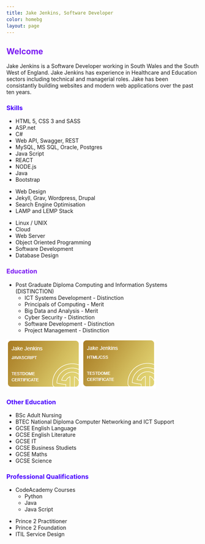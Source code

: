 ```yaml
---
title: Jake Jenkins, Software Developer
color: homebg
layout: page
---
```


<h2 style="color: #7918F2;">Welcome</h2>
<p>
Jake Jenkins is a Software Developer working in South Wales and the South West of England. Jake Jenkins has experience in Healthcare and Education sectors including technical and managerial roles. Jake has been consistantly building websites and modern web applications over the past ten years. 
</p>

<div class="w3-row">
<div class="w3-third w3-container">
<h3 style="color: #4801FF;">Skills</h3>
<ul>
<li>HTML 5, CSS 3 and SASS</li>
<li>ASP.net</li>
<li>C#</li>
<li>Web API, Swagger, REST</li>
<li>MySQL, MS SQL, Oracle, Postgres</li>
<li>Java Script</li>
<li>REACT</li>
<li>NODE.js</li>
<li>Java</li>
<li>Bootstrap</li>
</ul>
</div>


<div class="w3-third w3-container">
<ul>
<li>Web Design</li>
<li>Jekyll, Grav, Wordpress, Drupal</li>
<li>Search Engine Optimisation</li>
<li>LAMP and LEMP Stack</li>
</ul>
</div>

<div class="w3-third w3-container">
<ul>
<li>Linux / UNIX</li>
<li>Cloud</li>
<li>Web Server</li>
<li>Object Oriented Programming</li>
<li>Software Development</li>
<li>Database Design</li>
</ul>
</div>
</div>

<h3 style="color: #7918F2;">Education</h3>
<div class="w3-row">
<div class="w3-half w3-container">
<ul>
<li>Post Graduate Diploma Computing and Information Systems (DISTINCTION)
<ul>
<li>ICT Systems Development - Distinction</li>
<li>Principals of Computing - Merit</li>
<li>Big Data and Analysis - Merit</li>
<li>Cyber Security - Distinction</li>
<li>Software Development - Distinction</li>
<li>Project Management - Distinction</li>
</li></ul></ul>
</div>

<div class="w3-half w3-container">
<p>
<a href="https://www.testdome.com/cert/8a81666124a54bc49a7af8d38b118aaf">
<img src="/assets/tdc_javascript.PNG" alt="Jake has passed the JavaScript test, ranking in the Top 10%"></a>
<a href="https://www.testdome.com/cert/db957d43b99c49dca1f84c69cb6f8519">
<img src="/assets/tdc_html.PNG" alt="Jake has passed the HTML/CSS test, ranking in the Top 10%"></a></p>
</div>
</div>

<div class="w3-row">
<div class="w3-half w3-container">
<h3 style="color: #4801FF;">Other Education</h3>
<ul>
<li>BSc Adult Nursing</li>
<li>BTEC National Diploma Computer Networking and ICT Support</li>
<li>GCSE English Language</li>
<li>GCSE English Literature</li>
<li>GCSE IT</li>
<li>GCSE Business Studiets</li>
<li>GCSE Maths</li>
<li>GCSE Science</li>
</ul>
</div>

<div class="w3-half w3-container">
<h3 style="color: #4801FF;">Professional Qualifications</h3>
<ul>
<li>CodeAcademy Courses
<ul>
<li>Python</li>
<li>Java</li>
<li>Java Script</li>
</ul>
</li>
</ul>
<ul>
<li>Prince 2 Practitioner</li>
<li>Prince 2 Foundation</li>
<li>ITIL Service Design</li>
</ul>
</div>
</div>